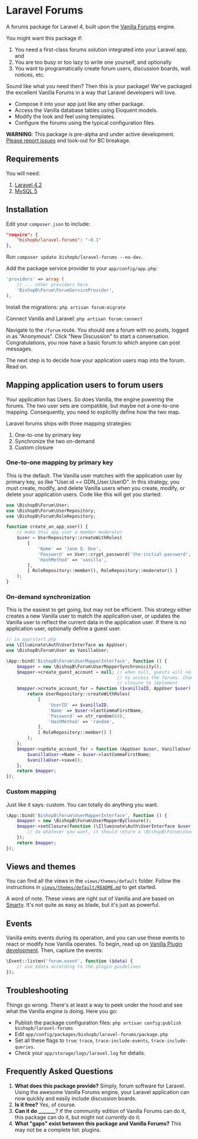 # Laravel Forums

A forums package for Laravel 4, built upon the [Vanilla Forums](https://github.com/vanilla/vanilla) engine.

You might want this package if:
  1. You need a first-class forums solution integrated into your Laravel app, and
  2. You are too busy or too lazy to write one yourself, and optionally
  3. You want to programatically create forum users, discussion boards, wall notices, etc.

Sound like what you need then?  Then this is your package!  We've packaged the excellent Vanilla Forums in a way that Laravel developers will love.
  * Compose it into your app just like any other package.
  * Access the Vanilla database tables using Eloquent models.
  * Modify the look and feel using templates.
  * Configure the forums using the typical configuration files.

**WARNING**: This package is pre-alpha and under active development. [Please report issues](https://github.com/bishopb/laravel-forums/issues) and look-out for BC breakage.

## Requirements
You will need:
 1. [Laravel 4.2](http://laravel.com)
 2. [MySQL 5](http://mysql.com)

## Installation
Edit your `composer.json` to include:
```json
"require": {
    "bishopb/laravel-forums": "~0.1"
},
```
Run `composer update bishopb/laravel-forums --no-dev`.  

Add the package service provider to your `app/config/app.php`:
```php
'providers' => array (
    // ... other providers here
    'BishopB\Forum\ForumServiceProvider',
),
```
Install the migrations: `php artisan forum:migrate`  

Connect Vanilla and Laravel: `php artisan forum:connect`  

Navigate to the `/forum` route.  You should see a forum with no posts, logged in as "Anonymous".  Click "New Discussion" to start a conversation.  Congratulations, you now have a basic forum to which anyone can post messages.

The next step is to decide how your application users map into the forum.  Read on.

## Mapping application users to forum users
Your application has Users.  So does Vanilla, the engine powering the forums.  The two user sets are compatible, but maybe not a one-to-one mapping.  Consequently, you need to explicitly define how the two map.

Laravel forums ships with three mapping strategies:
 1. One-to-one by primary key
 2. Synchronize the two on-demand
 3. Custom closure

### One-to-one mapping by primary key
This is the default.  The Vanilla user matches with the application user by primary key, so like "User.id == GDN_User.UserID". In this strategy, you must create, modify, and delete Vanilla users when you create, modify, or delete your application users.  Code like this will get you started:
```php
use \BishopB\Forum\User;
use \BishopB\Forum\UserRepository;
use \BishopB\Forum\RoleRepository;

function create_an_app_user() {
    // make this app user a member moderator
    $user = UserRepository::createWithRoles(
        [
            'Name' => 'Jane Q. Doe',
            'Password' => User::crypt_password('the-initial-password', 'vanilla'),
            'HashMethod' => 'vanilla',
        ],
        [ RoleRepository::member(), RoleRepository::moderator() ]
    );
}
```

### On-demand synchronization
This is the easiest to get going, but may not be efficient. This strategy either creates a new Vanilla user to match the application user, or updates the Vanilla user to reflect the current data in the application user. If there is no application user, optionally define a guest user.
```php
// in app/start.php
use \Illuminate\Auth\UserInterface as AppUser;
use \BishopB\Forum\User as VanillaUser;

\App::bind('BishopB\Forum\UserMapperInterface', function () {
    $mapper = new \BishopB\Forum\UserMapperSynchronicity();
    $mapper->create_guest_account = null; // when null, guests will not be able
                                          // to access the forums. Change to a 
                                          // closure to implement
    $mapper->create_account_for = function ($vanillaID, AppUser $user) {
        return UserRepository::createWithRoles(
            [
                'UserID' => $vanillaID,
                'Name' => $user->lastCommaFirstName,
                'Password' => str_random(64),
                'HashMethod' => 'random',
            ],
            [ RoleRepository::member() ]
        );
    };
    $mapper->update_account_for = function (AppUser $user, VanillaUser $vanillaUser) {
        $vanillaUser->Name = $user->lastCommaFirstName;
        $vanillaUser->save();
    };
    return $mapper;
});
```

### Custom mapping
Just like it says: custom.  You can totally do anything you want.
```php
\App::bind('BishopB\Forum\UserMapperInterface', function () {
    $mapper = new \BishopB\Forum\UserMapperByClosure();
    $mapper->setClosure(function (\Illuminate\Auth\UserInterface $user = null) {
        // do whatever you want, it should return a \BishopB\Forum\User
    });
    return $mapper;
});
```

## Views and themes
You can find all the views in the `views/themes/default` folder.  Follow the instructions in [`views/themes/default/README.md`](views/themes/default/README.md) to get started.

A word of note.  These views are right out of Vanilla and are based on [Smarty](http://www.smarty.net/).  It's not quite as easy as blade, but it's just as powerful.

## Events
Vanilla emits events during its operation, and you can use these events to react or modify how Vanilla operates.  To begin, read up on [Vanilla Plugin development](http://vanillaforums.org/docs/pluginquickstart).  Then, capture the events:
```php
\Event::listen('forum.event', function ($data) {
    // use $data according to the plugin guidelines
});
```

## Troubleshooting
Things go wrong.  There's at least a way to peek under the hood and see what the Vanilla engine is doing.  Here you go:

  * Publish the package configuration files: `php artisan config:publish bishopb/laravel-forums`
  * Edit `app/config/packages/bishopb/laravel-forums/package.php`
  * Set all these flags to `true`: `trace`, `trace-include-events`, `trace-include-queries`.
  * Check your `app/storage/logs/laravel.log` for details.

## Frequently Asked Questions
1. **What does this package provide?**  Simply, forum software for Laravel.  Using the awesome Vanilla Forums engine, your Laravel application can now quickly and easily include discussion boards.
2. **Is it free?** Yes, of course.
3. **Can it do _______**?  If the community edition of Vanilla Forums can do it, this package can do it, but might not *currently* do it.
4. **What "gaps" exist between this package and Vanilla Forums?**  This may not be a complete list: plugins.
